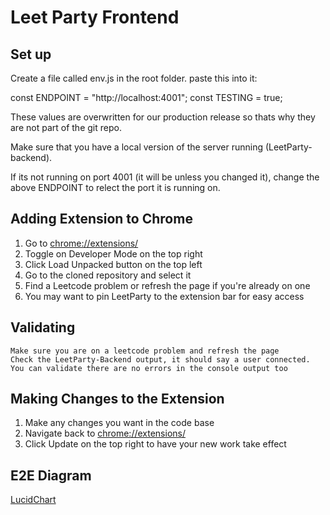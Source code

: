 # Leet Party Frontend

## Set up

Create a file called env.js in the root folder.
paste this into it:

const ENDPOINT = "http://localhost:4001";
const TESTING = true;

These values are overwritten for our production release so thats why they are not part of the git repo.

Make sure that you have a local version of the server running (LeetParty-backend).

If its not running on port 4001 (it will be unless you changed it), change the above ENDPOINT to relect the port it is running on.

## Adding Extension to Chrome

 1. Go to [chrome://extensions/](chrome://extensions/)
 2. Toggle on Developer Mode on the top right
 3. Click Load Unpacked button on the top left
 4. Go to the cloned repository and select it
 5. Find a Leetcode problem or refresh the page if you're already on one
 6. You may want to pin LeetParty to the extension bar for easy access

## Validating
    Make sure you are on a leetcode problem and refresh the page
    Check the LeetParty-Backend output, it should say a user connected.
    You can validate there are no errors in the console output too

## Making Changes to the Extension

 1. Make any changes you want in the code base
 2. Navigate back to [chrome://extensions/](chrome://extensions/)
 3. Click Update on the top right to have your new work take effect


## E2E Diagram
[LucidChart](https://app.lucidchart.com/documents/edit/47d5da20-8b85-43c2-bd5b-e01e243f7af1/0_0?beaconFlowId=4B78530DB65484E3#?folder_id=home&browser=icon)
